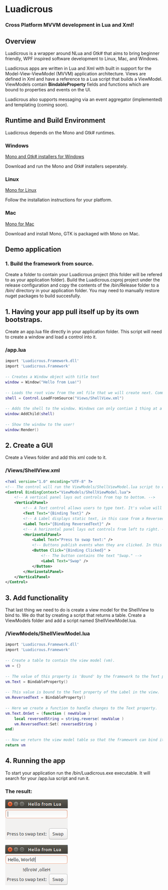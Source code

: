 # Luadicrous
### Cross Platform MVVM development in Lua and Xml!

## Overview
Luadicrous is a wrapper around NLua and Gtk# that aims to bring beginner friendly, WPF inspired software development to Linux, Mac, and Windows.

Luadicrous apps are written in Lua and Xml with built in support for the Model-View-ViewModel (MVVM) application architecture. Views are defined in Xml and have a reference to a Lua script that builds a ViewModel. ViewModels contain **BindableProperty** fields and functions which are bound to properties and events on the UI. 

Luadicrous also supports messaging via an event aggregator (implemented) and templating (coming soon).


## Runtime and Build Environment
Luadicrous depends on the Mono and Gtk# runtimes.

### Windows
[Mono and Gtk# installers for Windows](http://www.mono-project.com/download/#download-win)

Download and run the Mono and Gtk# installers seperately.

### Linux

[Mono for Linux](http://www.mono-project.com/download/#download-linux)

Follow the installation instructions for your platform.

### Mac

[Mono for Mac](http://www.mono-project.com/download/#download-mac)

Download and install Mono, GTK is packaged with Mono on Mac.

## Demo application

### 1. Build the framework from source.
Create a folder to contain your Luadicrous project (this folder will be refered to as your application folder).
Build the Luadicrous.csproj project under the release configuration and copy the contents of the /bin/Release folder to a /bin/ directory in your application folder. You may need to manually restore nuget packages to build succesfully. 

## 1. Having your app pull itself up by its own bootstraps.
Create an app.lua file directly in your application folder. This script will need to create a window and load a control into it.

### /app.lua
```lua
import 'Luadicrous.Framework.dll'
import 'Luadicrous.Framework'

-- Creates a Window object with title text
window = Window("Hello from Lua!") 

-- Loads the root view from the xml file that we will create next. Comment out these 2 lines of code to create an empty window.
shell = Control.LoadFromSource("Views/ShellView.xml")

-- Adds the shell to the window. Windows can only contian 1 thing at a time.
window:AddChild(shell)

-- Show the window to the user!
window:Render()

``` 

## 2. Create a GUI

Create a Views folder and add this xml code to it.

### /Views/ShellView.xml

```xml
<?xml version="1.0" encoding="UTF-8" ?>
<!-- The control will run the ViewModels/ShellViewModel.lua script to create its view model. -->
<Control BindingContext="ViewModels/ShellViewModel.lua">
    <!-- A vertical panel lays out controls from top to bottom. -->	
    <VerticalPanel>
        <!-- A Text control allows users to type text. It's value will be bound to a Text BindableProperty in the ViewModel. -->
        <Text Text="{Binding Text}" />
        <!-- A Label displays static text, in this case from a ReversedText BindableProperty in the ViewModel. -->
        <Label Text="{Binding ReversedText}" />
        <!-- A horizontal panel lays out controls from left to right. -->
        <HorizontalPanel>        
            <Label Text="Press to swap text:" />
            <!-- Buttons publish events when they are clicked. In this case it will run a function named Clicked in the ViewModel. -->
            <Button Click="{Binding Clicked}" >
                <!-- The button contains the text "Swap." -->
                <Label Text="Swap" />
            </Button>
        </HorizontalPanel>
    </VerticalPanel>	
</Control>
```

## 3. Add functionality
That last thing we need to do is create a view model for the ShellView to bind to. We do that by creating a script that returns a table.
Create a ViewModels folder and add a script named ShellViewModel.lua.

### /ViewModels/ShellViewModel.lua

```lua
import 'Luadicrous.Framework.dll'
import 'Luadicrous.Framework'

-- Create a table to contain the view model (vm).
vm = {}

-- The value of this property is 'Bound' by the framework to the Text property of the text entry control in the view.
vm.Text = BindableProperty()

-- This value is bound to the Text property of the Label in the view.
vm.ReversedText = BindableProperty()

-- Here we create a function to handle changes to the Text property.
vm.Text.OnSet = (function ( newValue )
    local reversedString = string.reverse( newValue )
    vm.ReversedText:Set( reversedString )
end)

-- Now we return the view model table so that the framework can bind it to the view.
return vm
```
## 4. Running the app

To start your application run the /bin/Luadicrous.exe executable. It will search for your /app.lua script and run it.

### The result:

![alt text](LuadicrousSampleEmpty.png "Before typing in the text box.")

![alt text](LuadicrousSampleWithText.png "After typing in the text box")
